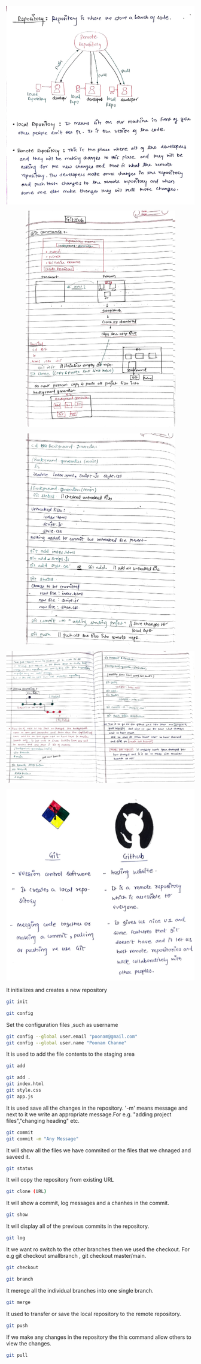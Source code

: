 

<!-- Git Introduction -->








<!-- What is repository -->
<p align="center"/><img src="Images\repository _1.jpg" />




<!-- Github Branching -->

<p align="center"/><img src="Images\github_1.jpg" width="400" />

<p align="center"/><img src="Images\github2_1.jpg" width="400" />


<p align="center"/><img src="Images\github5_1.jpg" width="800" />

<!-- Git and GitHub -->



<p align="center"/><img src="Images\gitvsgithub_1.jpg" width="800" />


<p>It initializes and creates a new repository</p>

 <!-- git comands -->
```BASH
git init
```
 

```BASH
git config
```
<p>Set the configuration files ,such as username</p>

```BASH
git config --global user.email "poonam@gmail.com"
git config --global user.name "Poonam Channe"
```

<p> It is used to add the file contents to the staging area</p>

```BASH
git add
```
<p></p>

```BASH
git add .
git index.html
git style.css
git app.js
```

<p>It is used save all the changes in the repository. 
   '-m' means message and next to it we write an appropriate message.For e.g. "adding project files","changing heading" etc.  </p>

```BASH
git commit 
git commit -m "Any Message"
```

<p>It will show all the files we have commited or the files that we chnaged and saveed it.</p>

```BASH
git status 
```
<p>It will copy the repository from existing URL </p>

```BASH
git clone (URL)
```

<p>It will show a commit, log messages and a chanhes in the commit.</p>

```BASH
git show
```

<p>It will display all of the previous commits in the repository. </p>

```BASH
git log
```


<p>It we want ro switch to the other branches then we used the checkout. For e.g git checkout smallbranch , git checkout master/main.</p>


```BASH
git checkout 
```

<p></p>


```BASH
git branch
```

<p>It merege all the individual branches into one single branch.</p>

```BASH
git merge
```
<p>It used to transfer or save  the local repository to the remote repository.</p>

```BASH
git push
```
<p>If we make any changes in the repository  the this command allow others to view the changes. </p>

```BASH
git pull 
```


<!--  -->
